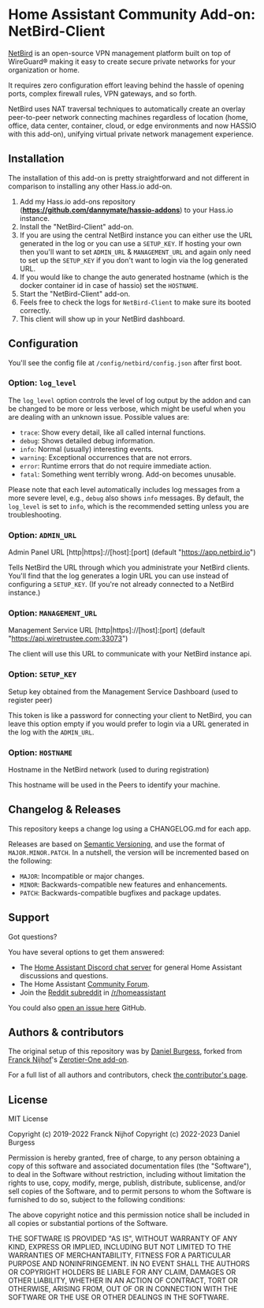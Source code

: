 # Home Assistant Community Add-on: NetBird-Client

[NetBird][netbird] is an open-source VPN management platform built on top of WireGuard® making it easy to create secure private networks for your organization or home.

It requires zero configuration effort leaving behind the hassle of opening ports, complex firewall rules, VPN gateways, and so forth.

NetBird uses NAT traversal techniques to automatically create an overlay peer-to-peer network connecting machines regardless of location (home, office, data center, container, cloud, or edge environments and now HASSIO with this add-on), unifying virtual private network management experience.

## Installation

The installation of this add-on is pretty straightforward and not different in
comparison to installing any other Hass.io add-on.

1. Add my Hass.io add-ons repository (**https://github.com/dannymate/hassio-addons**) to your Hass.io instance.
2. Install the "NetBird-Client" add-on.
3. If you are using the central NetBird instance you can either use the URL generated in the log or you can use a `SETUP_KEY`. If hosting your own then you'll want to set `ADMIN_URL` & `MANAGEMENT_URL` and again only need to set up the `SETUP_KEY` if you don't want to login via the log generated URL.
4. If you would like to change the auto generated hostname (which is the docker container id in case of hassio) set the `HOSTNAME`.
4. Start the "NetBird-Client" add-on.
5. Feels free to check the logs for `NetBird-Client` to make sure its booted correctly.
6. This client will show up in your NetBird dashboard.

## Configuration

You'll see the config file at `/config/netbird/config.json` after first boot.

### Option: `log_level`

The `log_level` option controls the level of log output by the addon and can
be changed to be more or less verbose, which might be useful when you are
dealing with an unknown issue. Possible values are:

- `trace`: Show every detail, like all called internal functions.
- `debug`: Shows detailed debug information.
- `info`: Normal (usually) interesting events.
- `warning`: Exceptional occurrences that are not errors.
- `error`: Runtime errors that do not require immediate action.
- `fatal`: Something went terribly wrong. Add-on becomes unusable.

Please note that each level automatically includes log messages from a
more severe level, e.g., `debug` also shows `info` messages. By default,
the `log_level` is set to `info`, which is the recommended setting unless
you are troubleshooting.

### Option: `ADMIN_URL`

Admin Panel URL [http|https]://[host]:[port] (default "https://app.netbird.io")

Tells NetBird the URL through which you administrate your NetBird clients.
You'll find that the log generates a login URL you can use instead of configuring a `SETUP_KEY`. (If you're not already connected to a NetBird instance.)

### Option: `MANAGEMENT_URL`

Management Service URL [http|https]://[host]:[port] (default "https://api.wiretrustee.com:33073")

The client will use this URL to communicate with your NetBird instance api.

### Option: `SETUP_KEY`

Setup key obtained from the Management Service Dashboard (used to register peer)

This token is like a password for connecting your client to NetBird, you can leave this
option empty if you would prefer to login via a URL generated in the log with the `ADMIN_URL`.

### Option: `HOSTNAME`

Hostname in the NetBird network (used to during registration)

This hostname will be used in the Peers to identify your machine.

## Changelog & Releases

This repository keeps a change log using a CHANGELOG.md for each app.

Releases are based on [Semantic Versioning][semver], and use the format
of `MAJOR.MINOR.PATCH`. In a nutshell, the version will be incremented
based on the following:

- `MAJOR`: Incompatible or major changes.
- `MINOR`: Backwards-compatible new features and enhancements.
- `PATCH`: Backwards-compatible bugfixes and package updates.

## Support

Got questions?

You have several options to get them answered:

- The [Home Assistant Discord chat server][discord-ha] for general Home
  Assistant discussions and questions.
- The Home Assistant [Community Forum][forum].
- Join the [Reddit subreddit][reddit] in [/r/homeassistant][reddit]

You could also [open an issue here][issue] GitHub.

## Authors & contributors

The original setup of this repository was by [Daniel Burgess][dannymate], forked from [Franck Nijhof][frenck]'s [Zerotier-One add-on][zt-one-addon].

For a full list of all authors and contributors,
check [the contributor's page][contributors].

## License

MIT License

Copyright (c) 2019-2022 Franck Nijhof
Copyright (c) 2022-2023 Daniel Burgess

Permission is hereby granted, free of charge, to any person obtaining a copy
of this software and associated documentation files (the "Software"), to deal
in the Software without restriction, including without limitation the rights
to use, copy, modify, merge, publish, distribute, sublicense, and/or sell
copies of the Software, and to permit persons to whom the Software is
furnished to do so, subject to the following conditions:

The above copyright notice and this permission notice shall be included in all
copies or substantial portions of the Software.

THE SOFTWARE IS PROVIDED "AS IS", WITHOUT WARRANTY OF ANY KIND, EXPRESS OR
IMPLIED, INCLUDING BUT NOT LIMITED TO THE WARRANTIES OF MERCHANTABILITY,
FITNESS FOR A PARTICULAR PURPOSE AND NONINFRINGEMENT. IN NO EVENT SHALL THE
AUTHORS OR COPYRIGHT HOLDERS BE LIABLE FOR ANY CLAIM, DAMAGES OR OTHER
LIABILITY, WHETHER IN AN ACTION OF CONTRACT, TORT OR OTHERWISE, ARISING FROM,
OUT OF OR IN CONNECTION WITH THE SOFTWARE OR THE USE OR OTHER DEALINGS IN THE
SOFTWARE.

<!-- GITHUB LINKS -->
[contributors]: https://github.com/dannymate/hassio-addons/graphs/contributors
[issue]: https://github.com/dannymate/hassio-addons/issues
[dannymate]: https://github.com/dannymate

<!-- Forums -->
[discord-ha]: https://discord.gg/c5DvZ4e
[forum]: https://community.home-assistant.io/t/netbird-client-add-on/517762
[reddit]: https://reddit.com/r/homeassistant

[semver]: http://semver.org/spec/v2.0.0.htm
[netbird]: https://netbird.io/

<!-- Frenck -->
[zt-one-addon]: https://github.com/hassio-addons/addon-zerotier
[frenck]: https://github.com/frenck